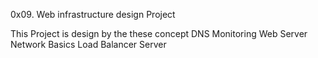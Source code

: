 0x09. Web infrastructure design Project

This Project is design by the these concept
DNS
Monitoring
Web Server
Network Basics
Load Balancer
Server
